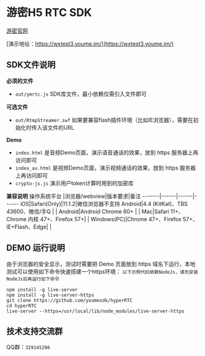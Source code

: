 # 游密H5 RTC SDK

[游密官网](https://www.youme.im/)


[演示地址：https://wxtest3.youme.im/](https://wxtest3.youme.im/)

## SDK文件说明

**必须的文件**
- `out/ymrtc.js` SDK库文件，最小依赖仅需引入文件即可

**可选文件**
- `out/RtmpStreamer.swf` 如果要兼容flash插件环境（比如IE浏览器），需要在初始化时传入该文件的URL

**Demo**
- `index.html` 是音频Demo页面，演示语音通话的效果，放到 https 服务器上再访问即可
- `index_av.html` 是视频Demo页面，演示视频通话的效果，放到 https 服务器上再访问即可
- `crypto-js.js` 演示用户token计算时用到的加密库

**兼容说明**
操作系统平台 |浏览器/webview|版本要求|备注
-------|------|------|------
iOS|Safari(Only)|11.1.2|微信浏览器不支持
Android|4.4 (KitKat)、TBS	43600、微信/手Q | |
Android|Android	Chrome 60+ | |
Mac|Safari 11+、Chrome 内核	47+、Firefox 57+| |
Windows(PC)|Chrome	47+、Firefox 57+、IE+Flash、Edge| |

## DEMO 运行说明
 由于浏览器的安全显示，测试时需要把 Demo 页面放到 https 域名下运行，本地测试可以使用如下命令快速搭建一个https环境：
 `以下示例代码依赖NodeJs，请先安装NodeJs后再运行如下命令`

``` shell
npm install -g live-server 
npm install -g live-server-https
git clone https://github.com/youmesdk/hyperRTC
cd hyperRTC
live-server --https=/usr/local/lib/node_modules/live-server-https

```
## 技术支持交流群
QQ群：`329145286`

